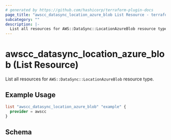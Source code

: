 ```yaml
---
# generated by https://github.com/hashicorp/terraform-plugin-docs
page_title: "awscc_datasync_location_azure_blob List Resource - terraform-provider-awscc"
subcategory: ""
description: |-
  List all resources for AWS::DataSync::LocationAzureBlob resource type.
---
```


# awscc_datasync_location_azure_blob (List Resource)

List all resources for `AWS::DataSync::LocationAzureBlob` resource type.

## Example Usage

```terraform
list "awscc_datasync_location_azure_blob" "example" {
  provider = awscc
}
```

<!-- schema generated by tfplugindocs -->
## Schema
